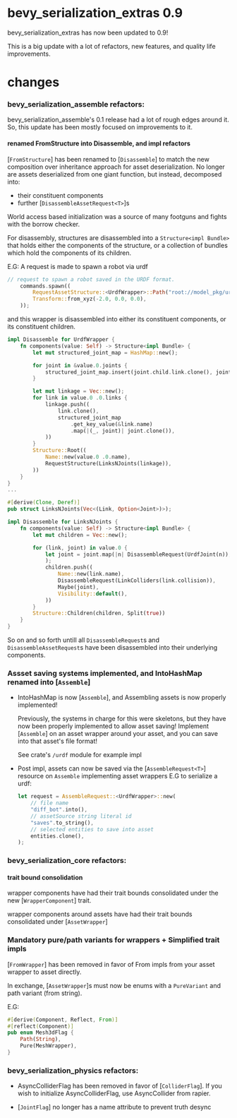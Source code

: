 

# bevy_serialization_extras 0.9

bevy_serialization_extras has now been updated to 0.9!

This is a big update with a lot of refactors, new features, and quality life improvements.

# changes


### bevy_serialization_assemble refactors:

bevy_serialization_assemble's 0.1 release had a lot of rough edges around it. So, this update has been mostly focused on improvements to it.

#### renamed FromStructure into Disassemble, and impl refactors

[`FromStructure`] has been renamed to [`Disassemble`] to match the new composition over inheritance approach for asset deserialization. No longer are assets deserialized from one giant function, but instead, decomposed into:

- their constituent components
- further [`DisassembleAssetRequest<T>`]s


World access based initialization was a source of many footguns and fights with the borrow checker.

For disassembly, structures are disassembled into a `Structure<impl Bundle>` that holds either the components of the structure, or a collection of bundles which hold the components of its children. 

E.G: A request is made to spawn a robot via urdf

```rust
// request to spawn a robot saved in the URDF format.
    commands.spawn((
        RequestAssetStructure::<UrdfWrapper>::Path("root://model_pkg/urdf/diff_bot.xml".to_owned()),
        Transform::from_xyz(-2.0, 0.0, 0.0),
    ));
```

and this wrapper is disassembled into either its constituent components, or its constituent children.

```rust
impl Disassemble for UrdfWrapper {
    fn components(value: Self) -> Structure<impl Bundle> {
        let mut structured_joint_map = HashMap::new();

        for joint in &value.0.joints {
            structured_joint_map.insert(joint.child.link.clone(), joint.clone());
        }

        let mut linkage = Vec::new();
        for link in value.0 .0.links {
            linkage.push((
                link.clone(),
                structured_joint_map
                    .get_key_value(&link.name)
                    .map(|(_, joint)| joint.clone()),
            ))
        }
        Structure::Root((
            Name::new(value.0 .0.name),
            RequestStructure(LinksNJoints(linkage)),
        ))
    }
}
...

#[derive(Clone, Deref)]
pub struct LinksNJoints(Vec<(Link, Option<Joint>)>);

impl Disassemble for LinksNJoints {
    fn components(value: Self) -> Structure<impl Bundle> {
        let mut children = Vec::new();

        for (link, joint) in value.0 {
            let joint = joint.map(|n| DisassembleRequest(UrdfJoint(n)),
            );
            children.push((
                Name::new(link.name),
                DisassembleRequest(LinkColliders(link.collision)),
                Maybe(joint),
                Visibility::default(),
            ))
        }
        Structure::Children(children, Split(true))
    }
}
```

So on and so forth untill all `DisassembleRequest`s and `DisassembleAssetRequest`s have been disassembled into their underlying components.



### Assset saving systems implemented, and IntoHashMap renamed into [`Assemble`]

- 
    IntoHashMap is now [`Assemble`], and Assembling assets is now properly implemented!

    Previously, the systems in charge for this were skeletons, but they have now been properly implemented to allow asset saving! Implement [`Assemble`] on an asset wrapper around your asset, and you can save into that asset's file format!

    See crate's `/urdf` module for example impl


- 
    Post impl, assets can now be saved via the [`AssembleRequest<T>`] resource on `Assemble` implementing asset wrappers E.G to serialize a urdf:
    ```rust
    let request = AssembleRequest::<UrdfWrapper>::new(
        // file name
        "diff_bot".into(),
        // assetSource string literal id
        "saves".to_string(),
        // selected entities to save into asset
        entities.clone(),
    );
    ```

### bevy_serialization_core refactors:

#### trait bound consolidation
wrapper components have had their trait bounds consolidated under the new [`WrapperComponent`] trait.

wrapper components around assets have had their trait bounds consolidated under [`AssetWrapper`]
               
### Mandatory pure/path variants for wrappers + Simplified trait impls

[`FromWrapper`] has been removed in favor of From impls from your asset wrapper to asset directly.

In exchange, [`AssetWrapper`]s must now be enums with a `PureVariant` and path variant (from string). 

E.G:

```rust
#[derive(Component, Reflect, From)]
#[reflect(Component)]
pub enum Mesh3dFlag {
    Path(String),
    Pure(MeshWrapper),
}
```

### bevy_serialization_physics refactors:

- AsyncColliderFlag has been removed in favor of [`ColliderFlag`]. If you wish to initialize AsyncColliderFlag, use AsyncCollider from rapier.

- [`JointFlag`] no longer has a name attribute to prevent truth desync